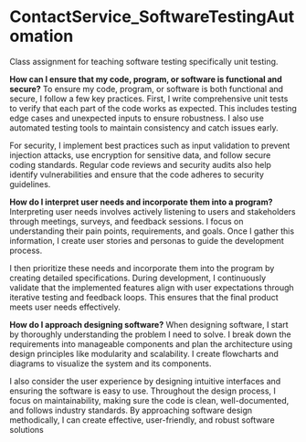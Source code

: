 # ContactService_SoftwareTestingAutomation
Class assignment for teaching software testing specifically unit testing.

**How can I ensure that my code, program, or software is functional and secure?**
To ensure my code, program, or software is both functional and secure, I follow a few key practices. First, I write comprehensive unit tests to verify that each part of the code works as expected. This includes testing edge cases and unexpected inputs to ensure robustness. I also use automated testing tools to maintain consistency and catch issues early.

For security, I implement best practices such as input validation to prevent injection attacks, use encryption for sensitive data, and follow secure coding standards. Regular code reviews and security audits also help identify vulnerabilities and ensure that the code adheres to security guidelines.

**How do I interpret user needs and incorporate them into a program?**
Interpreting user needs involves actively listening to users and stakeholders through meetings, surveys, and feedback sessions. I focus on understanding their pain points, requirements, and goals. Once I gather this information, I create user stories and personas to guide the development process.

I then prioritize these needs and incorporate them into the program by creating detailed specifications. During development, I continuously validate that the implemented features align with user expectations through iterative testing and feedback loops. This ensures that the final product meets user needs effectively.

**How do I approach designing software?**
When designing software, I start by thoroughly understanding the problem I need to solve. I break down the requirements into manageable components and plan the architecture using design principles like modularity and scalability. I create flowcharts and diagrams to visualize the system and its components.

I also consider the user experience by designing intuitive interfaces and ensuring the software is easy to use. Throughout the design process, I focus on maintainability, making sure the code is clean, well-documented, and follows industry standards. By approaching software design methodically, I can create effective, user-friendly, and robust software solutions
